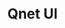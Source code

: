 ---
title: Qnet UI
hero:
  title: Qnet UI
  image: https://ftp.qnets.cn/qnetui/ziran.png
  desc: 开箱即用的高质量 React UI 组件库
  actions:
    - text: 立即使用
      link: /components/color
features:
  - icon: https://ftp.qnets.cn/qnetui/quedingxing.png
    title: 确定性
    desc: 界面是用户与系统交互的媒介，是手段而非目的
  - icon: https://ftp.qnets.cn/qnetui/yiyigan.png
    title: 意义感
    desc: 一个产品或功能被设计者创造出来不只是用户的需要，而更多是承载用户的某个工作使命
  - icon: https://ftp.qnets.cn/qnetui/shengzhangxing.png
    title: 生长性
    desc: 企业级产品功能的增长与用户系统角色的演变相生相伴
footer: Copyright © 2022<br />Powered by Qnet
---